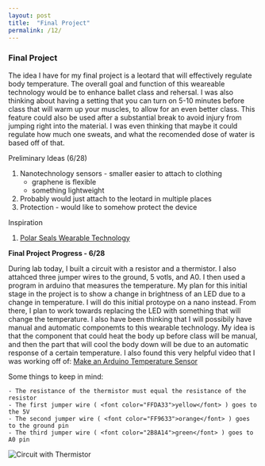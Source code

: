 ```yaml
---
layout: post
title:  "Final Project"
permalink: /12/
---
```


### **Final Project**
The idea I have for my final project is a leotard that will effectively regulate body temperature. The overall goal and function of this weareable technology would be to enhance ballet class and rehersal. I was also thinking about having a setting that you can turn on 5-10 minutes before class that will warm up your muscles, to allow for an even better class. This feature could also be used after a substantial break to avoid injury from jumping right into the material. I was even thinking that maybe it could regulate how much one sweats, and what the recomended dose of water is based off of that. 

Preliminary Ideas (6/28)
1. Nanotechnology sensors - smaller easier to attach to clothing
	- graphene is flexible
	- something lightweight 
2. Probably would just attach to the leotard in multiple places
3. Protection - would like to somehow protect the device 

Inspiration
1. [Polar Seals Wearable Technology](https://polarseal.me/)

**Final Project Progress - 6/28**

During lab today, I built a circuit with a resistor and a thermistor. I also attahced three jumper wires to the ground, 5 votls, and A0. I then used a program in arduino that measures the temperature. My plan for this initial stage in the project is to show a change in brightness of an LED due to a change in temperature. I will do this initial protoype on a nano instead. From there, I plan to work towards replacing the LED with something that will change the temperature. I also have been thinking that I will possibily have manual and automatic componemts to this wearable technology. My idea is that the component that could heat the body up before class will be manual, and then the part that will cool the body down will be due to an automatic response of a certain temperature. I also found this very helpful video that I was working off of: [Make an Arduino Temperature Sensor](https://www.youtube.com/watch?v=-_XkGju35MI)

Some things to keep in mind:

	- The resistance of the thermistor must equal the resistance of the resistor
	- The first jumper wire ( <font color="FFDA33">yellow</font> ) goes to the 5V
	- The second jumper wire ( <font color="FF9633">orange</font> ) goes to the ground pin 
	- The third jumper wire ( <font color="2B8A14">green</font> ) goes to A0 pin 

<img src="IMG_1877.JPG" alt="Circuit with Thermistor">
